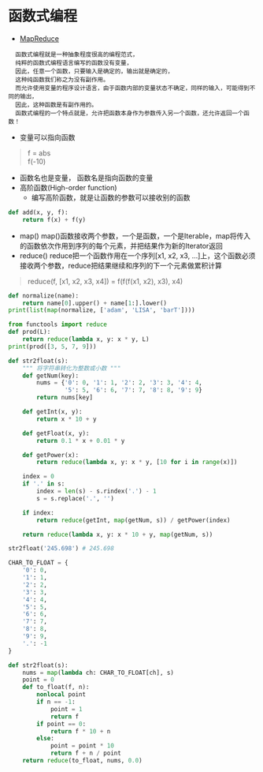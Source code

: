 # 函数式编程
- [MapReduce](#map_reduce)
```
  函数式编程就是一种抽象程度很高的编程范式，
  纯粹的函数式编程语言编写的函数没有变量，
  因此，任意一个函数，只要输入是确定的，输出就是确定的，
  这种纯函数我们称之为没有副作用。
  而允许使用变量的程序设计语言，由于函数内部的变量状态不确定，同样的输入，可能得到不同的输出，
  因此，这种函数是有副作用的。  
  函数式编程的一个特点就是，允许把函数本身作为参数传入另一个函数，还允许返回一个函数！
```
- 变量可以指向函数
> f = abs  
> f(-10)
- 函数名也是变量， 函数名是指向函数的变量
- 高阶函数(High-order function)
    - 编写高阶函数，就是让函数的参数可以接收别的函数
```python
def add(x, y, f):
    return f(x) + f(y)
```
<div id="map_reduce"></div>

- map() map()函数接收两个参数，一个是函数，一个是Iterable，map将传入的函数依次作用到序列的每个元素，并把结果作为新的Iterator返回
- reduce() reduce把一个函数作用在一个序列[x1, x2, x3, ...]上，这个函数必须接收两个参数，reduce把结果继续和序列的下一个元素做累积计算
> reduce(f, [x1, x2, x3, x4]) = f(f(f(x1, x2), x3), x4)
```python
def normalize(name):
    return name[0].upper() + name[1:].lower()
print(list(map(normalize, ['adam', 'LISA', 'barT'])))

from functools import reduce
def prod(L):
    return reduce(lambda x, y: x * y, L)
print(prod([3, 5, 7, 9]))

def str2float(s):
    """ 将字符串转化为整数或小数 """
    def getNum(key):
        nums = {'0': 0, '1': 1, '2': 2, '3': 3, '4': 4,
                '5': 5, '6': 6, '7': 7, '8': 8, '9': 9}
        return nums[key]

    def getInt(x, y):
        return x * 10 + y

    def getFloat(x, y):
        return 0.1 * x + 0.01 * y

    def getPower(x):
        return reduce(lambda x, y: x * y, [10 for i in range(x)])

    index = 0
    if '.' in s:
        index = len(s) - s.rindex('.') - 1
        s = s.replace('.', '')

    if index:
        return reduce(getInt, map(getNum, s)) / getPower(index)

    return reduce(lambda x, y: x * 10 + y, map(getNum, s))

str2float('245.698') # 245.698

CHAR_TO_FLOAT = {
    '0': 0,
    '1': 1,
    '2': 2,
    '3': 3,
    '4': 4,
    '5': 5,
    '6': 6,
    '7': 7,
    '8': 8,
    '9': 9,
    '.': -1
}

def str2float(s):
    nums = map(lambda ch: CHAR_TO_FLOAT[ch], s)
    point = 0
    def to_float(f, n):
        nonlocal point
        if n == -1:
            point = 1
            return f
        if point == 0:
            return f * 10 + n
        else:
            point = point * 10
            return f + n / point
    return reduce(to_float, nums, 0.0)
```